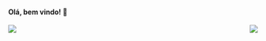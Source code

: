 #### Olá, bem vindo! 👋


<img align="left" src="https://github-readme-stats.vercel.app/api?username=igorsardinha&show_icons=true"/>
                                                                                                         
<img align="right" src="https://github-readme-stats.vercel.app/api/top-langs/?username=igorsardinha&langs_count=3"/>
